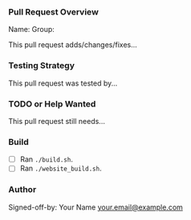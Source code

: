 ### Pull Request Overview

Name: <Your Name> 
Group: <Your Group> 

This pull request adds/changes/fixes...


### Testing Strategy

This pull request was tested by...


### TODO or Help Wanted

This pull request still needs...


### Build

- [ ] Ran `./build.sh`.
- [ ] Ran `./website_build.sh`.

### Author

Signed-off-by: Your Name <your.email@example.com>
